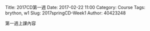 Title: 2017CD第一週
Date: 2017-02-22 11:00
Category: Course
Tags: brython, w1
Slug: 2017springCD-Week1
Author: 40423248


第一週上課內容